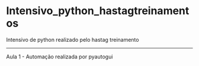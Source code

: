 # Intensivo_python_hastagtreinamentos
Intensivo de python realizado pelo hastag treinamento


----------------

Aula 1 - Automação realizada por pyautogui
